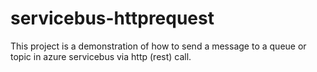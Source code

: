 # servicebus-httprequest
This project is a demonstration of how to send a message to a queue or topic in azure servicebus via http (rest) call.
